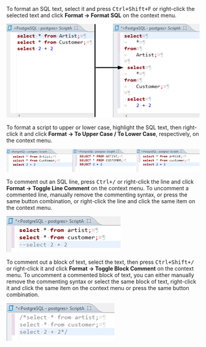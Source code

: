 To format an SQL text, select it and press <kbd>Ctrl+Shift+F</kbd> or right-click the selected text and click **Format -> Format SQL** on the context menu.

![](images/ug/Format-SQL.png)

To format a script to upper or lower case, highlight the SQL text, then right-click it and click **Format -> To Upper Case / To Lower Case**, respectively, on the context menu.

![](images/ug/Toggle-Upper-Lower-Case.png) 

To comment out an SQL line, press <kbd>Ctrl+/</kbd> or right-click the line and click **Format -> Toggle Line Comment** on the context menu. To uncomment a commented line, manually remove the commenting syntax, or press the same button combination, or right-click the line and click the same item on the context menu.

![](images/ug/Comment-line.png)

To comment out a block of text, select the text, then press <kbd>Ctrl+Shift+/</kbd> or right-click it and click **Format -> Toggle Block Comment** on the context menu. To uncomment a commented block of text, you can either manually remove the commenting syntax or select the same block of text, right-click it and click the same item on the context menu or press the same button combination.

![](images/ug/Comment-block.png)